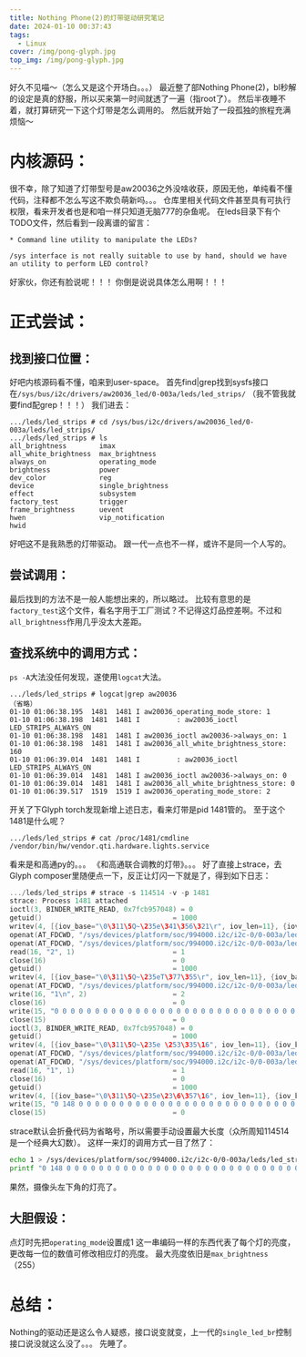 ```yaml
---
title: Nothing Phone(2)的灯带驱动研究笔记
date: 2024-01-10 00:37:43
tags:
  - Linux
cover: /img/pong-glyph.jpg
top_img: /img/pong-glyph.jpg
---
```

好久不见喵～（怎么又是这个开场白。。。）
最近整了部Nothing Phone(2)，bl秒解的设定是真的舒服，所以买来第一时间就透了一遍（指root了）。
然后半夜睡不着，就打算研究一下这个灯带是怎么调用的。
然后就开始了一段孤独的旅程充满烦恼～
# 内核源码：
很不幸，除了知道了灯带型号是aw20036之外没啥收获，原因无他，单纯看不懂代码，注释都不怎么写这不欺负萌新吗。。。
仓库里相关代码文件甚至具有可执行权限，看来开发者也是和咱一样只知道无脑777的杂鱼呢。
在leds目录下有个TODO文件，然后看到一段离谱的留言：
```
* Command line utility to manipulate the LEDs?

/sys interface is not really suitable to use by hand, should we have
an utility to perform LED control?
```
好家伙，你还有脸说呢！！！
你倒是说说具体怎么用啊！！！
# 正式尝试：
## 找到接口位置：
好吧内核源码看不懂，咱来到user-space。
首先find|grep找到sysfs接口在`/sys/bus/i2c/drivers/aw20036_led/0-003a/leds/led_strips/`
（我不管我就要find配grep！！！）
我们进去：
```
.../leds/led_strips # cd /sys/bus/i2c/drivers/aw20036_led/0-003a/leds/led_strips/
.../leds/led_strips # ls
all_brightness        imax
all_white_brightness  max_brightness
always_on             operating_mode
brightness            power
dev_color             reg
device                single_brightness
effect                subsystem
factory_test          trigger
frame_brightness      uevent
hwen                  vip_notification
hwid
```
好吧这不是我熟悉的灯带驱动。
跟一代一点也不一样，或许不是同一个人写的。
## 尝试调用：
最后找到的方法不是一般人能想出来的，所以略过。
比较有意思的是`factory_test`这个文件，看名字用于工厂测试？不记得这灯品控差啊。不过和`all_brightness`作用几乎没太大差距。
## 查找系统中的调用方式：
`ps -A`大法没任何发现，遂使用`logcat`大法。
```
.../leds/led_strips # logcat|grep aw20036
（省略）
01-10 01:06:38.195  1481  1481 I aw20036_operating_mode_store: 1
01-10 01:06:38.198  1481  1481 I         : aw20036_ioctl LED_STRIPS_ALWAYS_ON
01-10 01:06:38.198  1481  1481 I aw20036_ioctl aw20036->always_on: 1
01-10 01:06:38.198  1481  1481 I aw20036_all_white_brightness_store: 160
01-10 01:06:39.014  1481  1481 I         : aw20036_ioctl LED_STRIPS_ALWAYS_ON
01-10 01:06:39.014  1481  1481 I aw20036_ioctl aw20036->always_on: 0
01-10 01:06:39.014  1481  1481 I aw20036_all_white_brightness_store: 0
01-10 01:06:39.517  1519  1519 I aw20036_operating_mode_store: 2
```
开关了下Glyph torch发现新增上述日志，看来灯带是pid 1481管的。
至于这个1481是什么呢？
```
.../leds/led_strips # cat /proc/1481/cmdline
/vendor/bin/hw/vendor.qti.hardware.lights.service
```
看来是和高通py的。。。
《和高通联合调教的灯带》。。。
好了直接上strace，去Glyph composer里随便点一下，反正让灯闪一下就是了，得到如下日志：
```c
.../leds/led_strips # strace -s 114514 -v -p 1481
strace: Process 1481 attached
ioctl(3, BINDER_WRITE_READ, 0x7fcb957048) = 0
getuid()                                = 1000
writev(4, [{iov_base="\0\311\5Q~\235e\341\356\321\r", iov_len=11}, {iov_base="\3", iov_len=1}, {iov_base="LightsExt\0", iov_len=10}, {iov_base="setLightFrame enter id:110 state:0x1 brightness:160 colorSize:33\n\0", iov_len=66}], 4) = 88
openat(AT_FDCWD, "/sys/devices/platform/soc/994000.i2c/i2c-0/0-003a/leds/led_strips/frame_brightness", O_WRONLY) = 15
openat(AT_FDCWD, "/sys/devices/platform/soc/994000.i2c/i2c-0/0-003a/leds/led_strips/operating_mode", O_RDONLY) = 16
read(16, "2", 1)                        = 1
close(16)                               = 0
getuid()                                = 1000
writev(4, [{iov_base="\0\311\5Q~\235eT\377\355\r", iov_len=11}, {iov_base="\3", iov_len=1}, {iov_base="LightsExt\0", iov_len=10}, {iov_base="setLightFrame mode:2\n\0", iov_len=22}], 4) = 44
openat(AT_FDCWD, "/sys/devices/platform/soc/994000.i2c/i2c-0/0-003a/leds/led_strips/operating_mode", O_WRONLY) = 16
write(16, "1\n", 2)                     = 2
close(16)                               = 0
write(15, "0 0 0 0 0 0 0 0 0 0 0 0 0 0 0 0 0 0 0 0 0 0 0 0 0 0 0 0 0 0 0 0 0 ", 66) = 66
close(15)                               = 0
ioctl(3, BINDER_WRITE_READ, 0x7fcb957048) = 0
getuid()                                = 1000
writev(4, [{iov_base="\0\311\5Q~\235e \253\335\16", iov_len=11}, {iov_base="\3", iov_len=1}, {iov_base="LightsExt\0", iov_len=10}, {iov_base="setLightFrame enter id:110 state:0x1 brightness:160 colorSize:33\n\0", iov_len=66}], 4) = 88
openat(AT_FDCWD, "/sys/devices/platform/soc/994000.i2c/i2c-0/0-003a/leds/led_strips/frame_brightness", O_WRONLY) = 15
openat(AT_FDCWD, "/sys/devices/platform/soc/994000.i2c/i2c-0/0-003a/leds/led_strips/operating_mode", O_RDONLY) = 16
read(16, "1", 1)                        = 1
close(16)                               = 0
getuid()                                = 1000
writev(4, [{iov_base="\0\311\5Q~\235e\23\6\357\16", iov_len=11}, {iov_base="\3", iov_len=1}, {iov_base="LightsExt\0", iov_len=10}, {iov_base="setLightFrame mode:1\n\0", iov_len=22}], 4) = 44
write(15, "0 148 0 0 0 0 0 0 0 0 0 0 0 0 0 0 0 0 0 0 0 0 0 0 0 0 0 0 0 0 0 0 0 ", 68) = 68
close(15)                               = 0
```
strace默认会折叠代码为省略号，所以需要手动设置最大长度（众所周知114514是一个经典大幻数）。
这样一来灯的调用方式一目了然了：
```sh
echo 1 > /sys/devices/platform/soc/994000.i2c/i2c-0/0-003a/leds/led_strips/operating_mode
printf "0 148 0 0 0 0 0 0 0 0 0 0 0 0 0 0 0 0 0 0 0 0 0 0 0 0 0 0 0 0 0 0 0 " > /sys/devices/platform/soc/994000.i2c/i2c-0/0-003a/leds/led_strips/frame_brightness
```
果然，摄像头左下角的灯亮了。
## 大胆假设：
点灯时先把`operating_mode`设置成1
这一串编码一样的东西代表了每个灯的亮度，更改每一位的数值可修改相应灯的亮度。
最大亮度依旧是`max_brightness`（255）
# 总结：
Nothing的驱动还是这么令人疑惑，接口说变就变，上一代的`single_led_br`控制接口说没就这么没了。。。
先睡了。